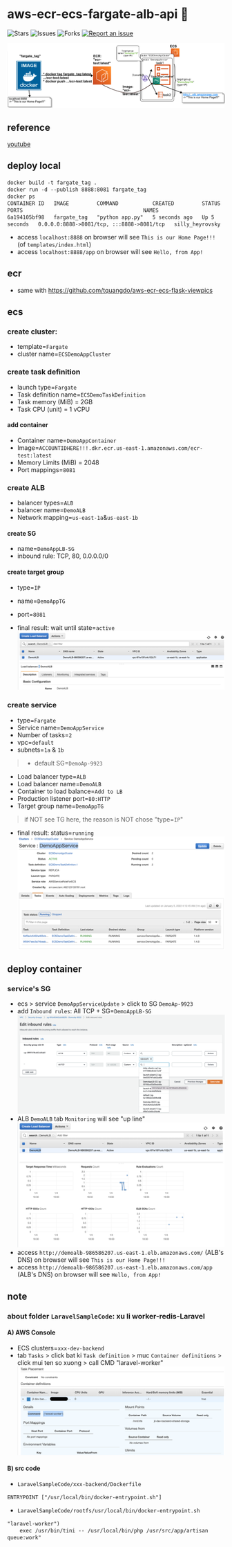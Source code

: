 # aws-ecr-ecs-fargate-alb-api 🐳

![Stars](https://img.shields.io/github/stars/tquangdo/aws-ecr-ecs-fargate-alb-api?color=f05340)
![Issues](https://img.shields.io/github/issues/tquangdo/aws-ecr-ecs-fargate-alb-api?color=f05340)
![Forks](https://img.shields.io/github/forks/tquangdo/aws-ecr-ecs-fargate-alb-api?color=f05340)
[![Report an issue](https://img.shields.io/badge/Support-Issues-green)](https://github.com/tquangdo/aws-ecr-ecs-fargate-alb-api/issues/new)

![overview](screenshots/overview.png)

## reference
[youtube](https://www.youtube.com/watch?v=o7s-eigrMAI&list=PL9nWRykSBSFihWbXBDX57EdpOmZxpUaVR&index=2)

## deploy local
```shell
docker build -t fargate_tag .
docker run -d --publish 8888:8081 fargate_tag
docker ps
CONTAINER ID   IMAGE         COMMAND           CREATED         STATUS         PORTS                                       NAMES
6a194105bf98   fargate_tag   "python app.py"   5 seconds ago   Up 5 seconds   0.0.0.0:8888->8081/tcp, :::8888->8081/tcp   silly_heyrovsky
```
+ access `localhost:8888` on browser will see `This is our Home Page!!!` (of `templates/index.html`)
+ access `localhost:8888/app` on browser will see `Hello, from App!`

## ecr
+ same with https://github.com/tquangdo/aws-ecr-ecs-flask-viewpics

## ecs
### create cluster:
+ template=`Fargate`
+ cluster name=`ECSDemoAppCluster`
### create task definition
+ launch type=`Fargate`
+ Task definition name=`ECSDemoTaskDefinition`
+ Task memory (MiB) = 2GB
+ Task CPU (unit) = 1 vCPU
#### add container
+ Container name=`DemoAppContainer`
+ Image=`ACCOUNTIDHERE!!!.dkr.ecr.us-east-1.amazonaws.com/ecr-test:latest`
+ Memory Limits (MiB) = 2048
+ Port mappings=`8081`
### create ALB
+ balancer types=`ALB`
+ balancer name=`DemoALB`
+ Network mapping=`us-east-1a`&`us-east-1b`
#### create SG
+ name=`DemoAppLB-SG`
+ inbound rule: TCP, 80, 0.0.0.0/0
#### create target group
+ type=`IP`
+ name=`DemoAppTG`
+ port=`8081`

+ final result: wait until state=`active`
![alb](screenshots/alb.png)
### create service
+ type=`Fargate`
+ Service name=`DemoAppService`
+ Number of tasks=`2`
+ vpc=`default`
+ subnets=`1a` & `1b`
> + default SG=`DemoAp-9923`
+ Load balancer type=`ALB`
+ Load balancer name=`DemoALB`
+ Container to load balance=`Add to LB`
+ Production listener port=`80:HTTP`
+ Target group name=`DemoAppTG`
> if NOT see TG here, the reason is NOT chose "type=`IP`"
+ final result: status=`running`
![ecsservice](screenshots/ecsservice.png)

## deploy container
### service's SG
+ ecs > service `DemoAppServiceUpdate` > click to SG `DemoAp-9923` 
+ add `Inbound rules`: All TCP + SG=`DemoAppLB-SG`
![servicesg](screenshots/servicesg.png)
+ ALB `DemoALB` tab `Monitoring` will see "up line"
![albmonitor](screenshots/albmonitor.png)
+ access `http://demoalb-986586207.us-east-1.elb.amazonaws.com/` (ALB's DNS) on browser will see `This is our Home Page!!!`
+ access `http://demoalb-986586207.us-east-1.elb.amazonaws.com/app` (ALB's DNS) on browser will see `Hello, from App!`

## note
### about folder `LaravelSampleCode`: xu li worker-redis-Laravel
#### A) AWS Console
- ECS clusters=`xxx-dev-backend`
- tab `Tasks` > click bat ki `Task definition` > muc `Container definitions` > click mui ten so xuong > call CMD "laravel-worker"
![worker](screenshots/worker.png)
#### B) src code
- `LaravelSampleCode/xxx-backend/Dockerfile`
```shell
ENTRYPOINT ["/usr/local/bin/docker-entrypoint.sh"]
```
- `LaravelSampleCode/rootfs/usr/local/bin/docker-entrypoint.sh`
```shell
"laravel-worker")
    exec /usr/bin/tini -- /usr/local/bin/php /usr/src/app/artisan queue:work"
```
